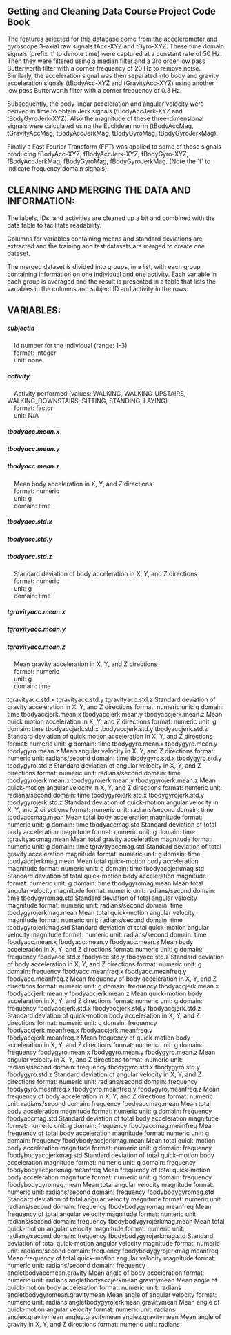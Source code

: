 ## Getting and Cleaning Data Course Project Code Book

The features selected for this database come from the accelerometer and gyroscope 3-axial raw signals tAcc-XYZ and tGyro-XYZ. These time domain signals (prefix 't' to denote time) were captured at a constant rate of 50 Hz. Then they were filtered using a median filter and a 3rd order low pass Butterworth filter with a corner frequency of 20 Hz to remove noise. Similarly, the acceleration signal was then separated into body and gravity acceleration signals (tBodyAcc-XYZ and tGravityAcc-XYZ) using another low pass Butterworth filter with a corner frequency of 0.3 Hz.

Subsequently, the body linear acceleration and angular velocity were derived in time to obtain Jerk signals (tBodyAccJerk-XYZ and tBodyGyroJerk-XYZ). Also the magnitude of these three-dimensional signals were calculated using the Euclidean norm (tBodyAccMag, tGravityAccMag, tBodyAccJerkMag, tBodyGyroMag, tBodyGyroJerkMag).

Finally a Fast Fourier Transform (FFT) was applied to some of these signals producing fBodyAcc-XYZ, fBodyAccJerk-XYZ, fBodyGyro-XYZ, fBodyAccJerkMag, fBodyGyroMag, fBodyGyroJerkMag. (Note the 'f' to indicate frequency domain signals).


CLEANING AND MERGING THE DATA AND INFORMATION:
----------------------------------------------

The labels, IDs, and activities are cleaned up a bit and combined with the data table
to facilitate readability.

Columns for variables containing means and standard deviations are extracted and the training and test
datasets are merged to create one dataset.

The merged dataset is divided into groups, in a list, with each group containing information on one
individual and one activity. Each variable in each group is averaged and the result is presented in a
table that lists the variables in the columns and subject ID and activity in the rows.


VARIABLES:
----------

##### subjectid  
&nbsp;&nbsp;&nbsp;&nbsp;Id number for the individual (range: 1-3)  
&nbsp;&nbsp;&nbsp;&nbsp;format: integer  
&nbsp;&nbsp;&nbsp;&nbsp;unit: none  

##### activity
&nbsp;&nbsp;&nbsp;&nbsp;Activity performed (values: WALKING, WALKING_UPSTAIRS, WALKING_DOWNSTAIRS, SITTING, STANDING, LAYING)  
&nbsp;&nbsp;&nbsp;&nbsp;format: factor  
&nbsp;&nbsp;&nbsp;&nbsp;unit: N/A  

##### tbodyacc.mean.x  
##### tbodyacc.mean.y  
##### tbodyacc.mean.z  
&nbsp;&nbsp;&nbsp;&nbsp;Mean body acceleration in X, Y, and Z directions  
&nbsp;&nbsp;&nbsp;&nbsp;format: numeric  
&nbsp;&nbsp;&nbsp;&nbsp;unit: g  
&nbsp;&nbsp;&nbsp;&nbsp;domain: time  

##### tbodyacc.std.x  
##### tbodyacc.std.y  
##### tbodyacc.std.z  
&nbsp;&nbsp;&nbsp;&nbsp;Standard deviation of body acceleration in X, Y, and Z directions  
&nbsp;&nbsp;&nbsp;&nbsp;format: numeric  
&nbsp;&nbsp;&nbsp;&nbsp;unit: g  
&nbsp;&nbsp;&nbsp;&nbsp;domain: time  

##### tgravityacc.mean.x
##### tgravityacc.mean.y
##### tgravityacc.mean.z
&nbsp;&nbsp;&nbsp;&nbsp;Mean gravity acceleration in X, Y, and Z directions  
&nbsp;&nbsp;&nbsp;&nbsp;format: numeric  
&nbsp;&nbsp;&nbsp;&nbsp;unit: g  
&nbsp;&nbsp;&nbsp;&nbsp;domain: time  

tgravityacc.std.x
tgravityacc.std.y
tgravityacc.std.z
        Standard deviation of gravity acceleration in X, Y, and Z directions
        format: numeric
        unit: g
        domain: time
tbodyaccjerk.mean.x
tbodyaccjerk.mean.y
tbodyaccjerk.mean.z
        Mean quick motion acceleration in X, Y, and Z directions
        format: numeric
        unit: g
        domain: time
tbodyaccjerk.std.x
tbodyaccjerk.std.y
tbodyaccjerk.std.z
        Standard deviation of quick motion acceleration in X, Y, and Z directions
        format: numeric
        unit: g
        domain: time
tbodygyro.mean.x
tbodygyro.mean.y
tbodygyro.mean.z
        Mean angular velocity in X, Y, and Z directions
        format: numeric
        unit: radians/second
        domain: time
tbodygyro.std.x
tbodygyro.std.y
tbodygyro.std.z
        Standard deviation of angular velocity in X, Y, and Z directions
        format: numeric
        unit: radians/second
        domain: time
tbodygyrojerk.mean.x
tbodygyrojerk.mean.y
tbodygyrojerk.mean.z
        Mean quick-motion angular velocity in X, Y, and Z directions
        format: numeric
        unit: radians/second
        domain: time
tbodygyrojerk.std.x
tbodygyrojerk.std.y
tbodygyrojerk.std.z
        Standard deviation of quick-motion angular velocity in X, Y, and Z directions
        format: numeric
        unit: radians/second
        domain: time
tbodyaccmag.mean
	Mean total body acceleration magnitude
        format: numeric
        unit: g
        domain: time
tbodyaccmag.std
        Standard deviation of total body acceleration magnitude
        format: numeric
        unit: g
        domain: time
tgravityaccmag.mean
        Mean total gravity acceleration magnitude
        format: numeric
        unit: g
        domain: time
tgravityaccmag.std
        Standard deviation of total gravity acceleration magnitude
        format: numeric
        unit: g
        domain: time
tbodyaccjerkmag.mean
        Mean total quick-motion body acceleration magnitude
        format: numeric
        unit: g
        domain: time
tbodyaccjerkmag.std
        Standard deviation of total quick-motion body acceleration magnitude
        format: numeric
        unit: g
        domain: time
tbodygyromag.mean
        Mean total angular velocity magnitude
        format: numeric
        unit: radians/second
        domain: time
tbodygyromag.std
        Standard deviation of total angular velocity magnitude
        format: numeric
        unit: radians/second
        domain: time
tbodygyrojerkmag.mean
        Mean total quick-motion angular velocity magnitude
        format: numeric
        unit: radians/second
        domain: time
tbodygyrojerkmag.std
        Standard deviation of total quick-motion angular velocity magnitude
        format: numeric
        unit: radians/second
        domain: time
fbodyacc.mean.x
fbodyacc.mean.y
fbodyacc.mean.z
        Mean body acceleration in X, Y, and Z directions
        format: numeric
        unit: g
        domain: frequency
fbodyacc.std.x
fbodyacc.std.y
fbodyacc.std.z
        Standard deviation of body acceleration in X, Y, and Z directions
        format: numeric
        unit: g
        domain: frequency
fbodyacc.meanfreq.x
fbodyacc.meanfreq.y
fbodyacc.meanfreq.z
        Mean frequency of body acceleration in X, Y, and Z directions
        format: numeric
        unit: g
        domain: frequency
fbodyaccjerk.mean.x
fbodyaccjerk.mean.y
fbodyaccjerk.mean.z
        Mean quick-motion body acceleration in X, Y, and Z directions
        format: numeric
        unit: g
        domain: frequency
fbodyaccjerk.std.x
fbodyaccjerk.std.y
fbodyaccjerk.std.z
        Standard deviation of quick-motion body acceleration in X, Y, and Z directions
        format: numeric
        unit: g
        domain: frequency
fbodyaccjerk.meanfreq.x
fbodyaccjerk.meanfreq.y
fbodyaccjerk.meanfreq.z
        Mean frequency of quick-motion body acceleration in X, Y, and Z directions
        format: numeric
        unit: g
        domain: frequency
fbodygyro.mean.x
fbodygyro.mean.y
fbodygyro.mean.z
        Mean angular velocity in X, Y, and Z directions
        format: numeric
        unit: radians/second
        domain: frequency
fbodygyro.std.x
fbodygyro.std.y
fbodygyro.std.z
        Standard deviation of angular velocity in X, Y, and Z directions
        format: numeric
        unit: radians/second
        domain: frequency
fbodygyro.meanfreq.x
fbodygyro.meanfreq.y
fbodygyro.meanfreq.z
        Mean frequency of body acceleration in X, Y, and Z directions
        format: numeric
        unit: radians/second
        domain: frequency
fbodyaccmag.mean
        Mean total body acceleration magnitude
        format: numeric
        unit: g
        domain: frequency
fbodyaccmag.std
        Standard deviation of total body acceleration magnitude
        format: numeric
        unit: g
        domain: frequency
fbodyaccmag.meanfreq
        Mean frequency of total body acceleration magnitude
        format: numeric
        unit: g
        domain: frequency
fbodybodyaccjerkmag.mean
        Mean total quick-motion body acceleration magnitude
        format: numeric
        unit: g
        domain: frequency
fbodybodyaccjerkmag.std
        Standard deviation of total quick-motion body acceleration magnitude
        format: numeric
        unit: g
        domain: frequency
fbodybodyaccjerkmag.meanfreq
        Mean frequency of total quick-motion body acceleration magnitude
        format: numeric
        unit: g
        domain: frequency
fbodybodygyromag.mean
        Mean total angular velocity magnitude
        format: numeric
        unit: radians/second
        domain: frequency
fbodybodygyromag.std
        Standard deviation of total angular velocity magnitude
        format: numeric
        unit: radians/second
        domain: frequency
fbodybodygyromag.meanfreq
        Mean frequency of total angular velocity magnitude
        format: numeric
        unit: radians/second
        domain: frequency
fbodybodygyrojerkmag.mean
        Mean total quick-motion angular velocity magnitude
        format: numeric
        unit: radians/second
        domain: frequency
fbodybodygyrojerkmag.std
        Standard deviation of total quick-motion angular velocity magnitude
        format: numeric
        unit: radians/second
        domain: frequency
fbodybodygyrojerkmag.meanfreq
        Mean frequency of total quick-motion angular velocity magnitude
        format: numeric
        unit: radians/second
        domain: frequency
angletbodyaccmean.gravity
	Mean angle of body acceleration
        format: numeric
      	unit: radians
angletbodyaccjerkmean.gravitymean
        Mean angle of quick-motion body acceleration
	format: numeric
	unit: radians
angletbodygyromean.gravitymean
	Mean angle of angular velocity
	format: numeric
	unit: radians
angletbodygyrojerkmean.gravitymean
	Mean angle of quick-motion angular velocity
	format: numeric
	unit: radians
anglex.gravitymean
angley.gravitymean
anglez.gravitymean
	Mean angle of gravity in X, Y, and Z directions
	format: numeric
	unit: radians
